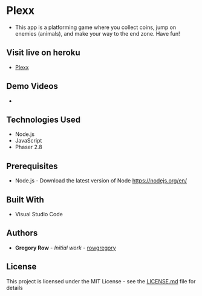 # Plexx

 * This app is a platforming game where you collect coins, jump on enemies (animals), and make your way to the end zone. Have fun!


## Visit live on heroku

 * [Plexx](https://plexxgr.herokuapp.com/)
     
## Demo Videos

 * ![]()
 
## Technologies Used

 * Node.js
 * JavaScript
 * Phaser 2.8

## Prerequisites

 - Node.js - Download the latest version of Node https://nodejs.org/en/

## Built With

 * Visual Studio Code

## Authors

 * **Gregory Row** - *Initial work* - [rowgregory](https://github.com/rowgregory)

## License

This project is licensed under the MIT License - see the [LICENSE.md](LICENSE.md) file for details

